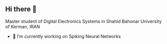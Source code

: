 ## Hi there 👋

Master student of Digital Electronics Systems in Shahid Bahonar University of Kerman, IRAN

- 🔭 I’m currently working on Spiking Neural Networks
